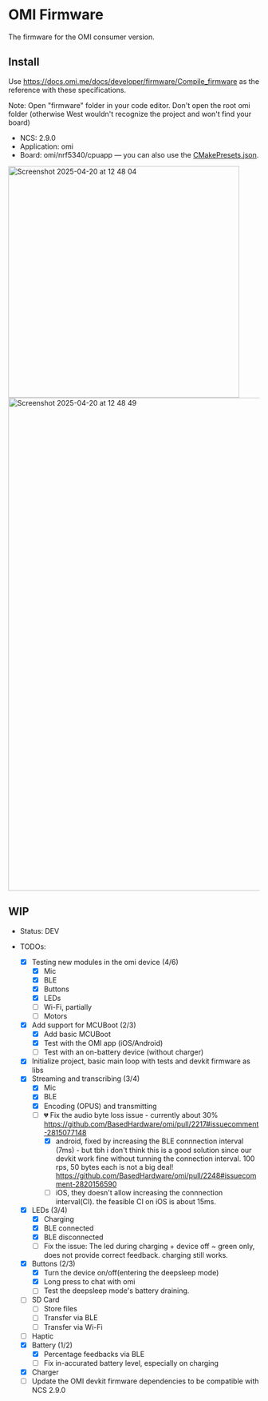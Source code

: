 # OMI Firmware

The firmware for the OMI consumer version.

## Install

Use https://docs.omi.me/docs/developer/firmware/Compile_firmware as the reference with these specifications.

Note: Open "firmware" folder in your code editor. Don't open the root omi folder (otherwise West wouldn't recognize the project and won't find your board)

- NCS: 2.9.0
- Application: omi
- Board: omi/nrf5340/cpuapp — you can also use the [CMakePresets.json](CMakePresets.json).

 <img width="463" alt="Screenshot 2025-04-20 at 12 48 04" src="https://github.com/user-attachments/assets/5fc17e99-9cdd-4b2a-a438-fc4c6ffed498" />

 <img width="986" alt="Screenshot 2025-04-20 at 12 48 49" src="https://github.com/user-attachments/assets/ccce238d-fa4b-4cbc-af7c-fc7688569b95" />



## WIP

- Status: DEV

- TODOs:
  - [x] Testing new modules in the omi device (4/6)
    - [x] Mic
    - [x] BLE
    - [x] Buttons
    - [x] LEDs
    - [ ] Wi-Fi, partially
    - [ ] Motors
  - [x] Add support for MCUBoot (2/3)
    - [x] Add basic MCUBoot
    - [x] Test with the OMI app (iOS/Android)
    - [ ] Test with an on-battery device (without charger)
  - [x] Initialize project, basic main loop with tests and devkit firmware as libs
  - [x] Streaming and transcribing (3/4)
    - [x] Mic
    - [x] BLE
    - [x] Encoding (OPUS) and transmitting
    - [ ] 💔 Fix the audio byte loss issue - currently about 30% https://github.com/BasedHardware/omi/pull/2217#issuecomment-2815077148 
      - [x] android, fixed by increasing the BLE connnection interval (7ms) - but tbh i don't think this is a good solution since our devkit work fine without tunning the connection interval. 100 rps, 50 bytes each is not a big deal! https://github.com/BasedHardware/omi/pull/2248#issuecomment-2820156590 
      - [ ] iOS, they doesn't allow increasing the connnection interval(CI). the feasible CI on iOS is about 15ms.
  - [x] LEDs (3/4)
    - [x] Charging
    - [x] BLE connected
    - [x] BLE disconnected
    - [ ] Fix the issue: The led during charging + device off ~ green only, does not provide correct feedback. charging still works.
  - [x] Buttons (2/3)
    - [x] Turn the device on/off(entering the deepsleep mode)
    - [x] Long press to chat with omi
    - [ ] Test the deepsleep mode's battery draining.
  - [ ] SD Card
    - [ ] Store files
    - [ ] Transfer via BLE
    - [ ] Transfer via Wi-Fi
  - [ ] Haptic
  - [x] Battery (1/2)
    - [x] Percentage feedbacks via BLE
    - [ ] Fix in-accurated battery level, especially on charging
  - [x] Charger
  - [ ] Update the OMI devkit firmware dependencies to be compatible with NCS 2.9.0
